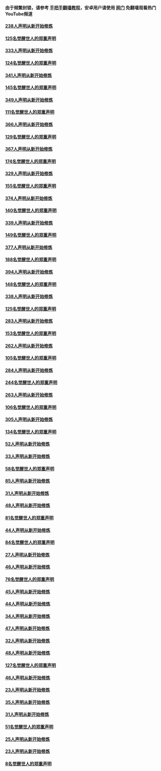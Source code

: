 #### 由于频繁封锁，请参考 [手把手翻墙教程](https://github.com/gfw-breaker/guides/wiki/)，安卓用户请使用 [网门](https://github.com/gfw-breaker/nogfw/blob/master/dl.md?t=07070400) 免翻墙观看热门YouTube频道 

#### [238人声明从新开始修炼](../pages/91/427767.md?t=07070400) 

#### [125名觉醒世人的郑重声明](../pages/91/427766.md?t=07070400) 

#### [333人声明从新开始修炼](../pages/91/427525.md?t=07070400) 

#### [124名觉醒世人的郑重声明](../pages/91/427524.md?t=07070400) 

#### [341人声明从新开始修炼](../pages/91/427255.md?t=07070400) 

#### [145名觉醒世人的郑重声明](../pages/91/427254.md?t=07070400) 

#### [349人声明从新开始修炼](../pages/91/426969.md?t=07070400) 

#### [111名觉醒世人的郑重声明](../pages/91/426968.md?t=07070400) 

#### [366人声明从新开始修炼](../pages/91/426737.md?t=07070400) 

#### [129名觉醒世人的郑重声明](../pages/91/426736.md?t=07070400) 

#### [367人声明从新开始修炼](../pages/91/426421.md?t=07070400) 

#### [174名觉醒世人的郑重声明](../pages/91/426420.md?t=07070400) 

#### [329人声明从新开始修炼](../pages/91/426139.md?t=07070400) 

#### [155名觉醒世人的郑重声明](../pages/91/426138.md?t=07070400) 

#### [374人声明从新开始修炼](../pages/91/425811.md?t=07070400) 

#### [140名觉醒世人的郑重声明](../pages/91/425810.md?t=07070400) 

#### [339人声明从新开始修炼](../pages/91/425690.md?t=07070400) 

#### [149名觉醒世人的郑重声明](../pages/91/425689.md?t=07070400) 

#### [377人声明从新开始修炼](../pages/91/424867.md?t=07070400) 

#### [188名觉醒世人的郑重声明](../pages/91/424866.md?t=07070400) 

#### [394人声明从新开始修炼](../pages/91/423914.md?t=07070400) 

#### [148名觉醒世人的郑重声明](../pages/91/423913.md?t=07070400) 

#### [338人声明从新开始修炼](../pages/91/423540.md?t=07070400) 

#### [125名觉醒世人的郑重声明](../pages/91/423539.md?t=07070400) 

#### [283人声明从新开始修炼](../pages/91/423296.md?t=07070400) 

#### [153名觉醒世人的郑重声明](../pages/91/423295.md?t=07070400) 

#### [262人声明从新开始修炼](../pages/91/423004.md?t=07070400) 

#### [105名觉醒世人的郑重声明](../pages/91/423003.md?t=07070400) 

#### [284人声明从新开始修炼](../pages/91/422707.md?t=07070400) 

#### [244名觉醒世人的郑重声明](../pages/91/422706.md?t=07070400) 

#### [263人声明从新开始修炼](../pages/91/422553.md?t=07070400) 

#### [106名觉醒世人的郑重声明](../pages/91/422552.md?t=07070400) 

#### [305人声明从新开始修炼](../pages/91/422153.md?t=07070400) 

#### [134名觉醒世人的郑重声明](../pages/91/422152.md?t=07070400) 

#### [52人声明从新开始修炼](../pages/91/421846.md?t=07070400) 

#### [33人声明从新开始修炼](../pages/91/421804.md?t=07070400) 

#### [58名觉醒世人的郑重声明](../pages/91/421845.md?t=07070400) 

#### [85人声明从新开始修炼](../pages/91/421769.md?t=07070400) 

#### [31人声明从新开始修炼](../pages/91/421763.md?t=07070400) 

#### [48人声明从新开始修炼](../pages/91/421605.md?t=07070400) 

#### [81名觉醒世人的郑重声明](../pages/91/421656.md?t=07070400) 

#### [44人声明从新开始修炼](../pages/91/421544.md?t=07070400) 

#### [84名觉醒世人的郑重声明](../pages/91/421543.md?t=07070400) 

#### [27人声明从新开始修炼](../pages/91/421465.md?t=07070400) 

#### [46人声明从新开始修炼](../pages/91/421454.md?t=07070400) 

#### [76名觉醒世人的郑重声明](../pages/91/421453.md?t=07070400) 

#### [45人声明从新开始修炼](../pages/91/421452.md?t=07070400) 

#### [44人声明从新开始修炼](../pages/91/421422.md?t=07070400) 

#### [34人声明从新开始修炼](../pages/91/421322.md?t=07070400) 

#### [47人声明从新开始修炼](../pages/91/421264.md?t=07070400) 

#### [32人声明从新开始修炼](../pages/91/421225.md?t=07070400) 

#### [48人声明从新开始修炼](../pages/91/421202.md?t=07070400) 

#### [127名觉醒世人的郑重声明](../pages/91/421224.md?t=07070400) 

#### [46人声明从新开始修炼](../pages/91/421203.md?t=07070400) 

#### [23人声明从新开始修炼](../pages/91/421138.md?t=07070400) 

#### [35人声明从新开始修炼](../pages/91/421122.md?t=07070400) 

#### [31人声明从新开始修炼](../pages/91/421081.md?t=07070400) 

#### [51名觉醒世人的郑重声明](../pages/91/421080.md?t=07070400) 

#### [25人声明从新开始修炼](../pages/91/421020.md?t=07070400) 

#### [23人声明从新开始修炼](../pages/91/420884.md?t=07070400) 

#### [8名觉醒世人的郑重声明](../pages/91/420883.md?t=07070400) 


